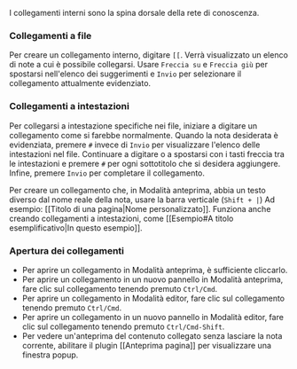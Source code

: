 I collegamenti interni sono la spina dorsale della rete di conoscenza.

### Collegamenti a file

Per creare un collegamento interno, digitare `[[`. Verrà visualizzato un elenco di note a cui è possibile collegarsi. Usare `Freccia su` e `Freccia giù` per spostarsi nell'elenco dei suggerimenti e `Invio` per selezionare il collegamento attualmente evidenziato.

### Collegamenti a intestazioni

Per collegarsi a intestazione specifiche nei file, iniziare a digitare un collegamento come si farebbe normalmente. Quando la nota desiderata è evidenziata, premere `#` invece di `Invio` per visualizzare l'elenco delle intestazioni nel file. Continuare a digitare o a spostarsi con i tasti freccia tra le intestazioni e premere `#` per ogni sottotitolo che si desidera aggiungere. Infine, premere `Invio` per completare il collegamento.

Per creare un collegamento che, in Modalità anteprima, abbia un testo diverso dal nome reale della nota, usare la barra verticale (`Shift + |`) Ad esempio: [[Titolo di una pagina|Nome personalizzato]]. Funziona anche creando collegamenti a intestazioni, come [[Esempio#A titolo esemplificativo|In questo esempio]].

### Apertura dei collegamenti

- Per aprire un collegamento in Modalità anteprima, è sufficiente cliccarlo.
- Per aprire un collegamento in un nuovo pannello in Modalità anteprima, fare clic sul collegamento tenendo premuto `Ctrl/Cmd`.
- Per aprire un collegamento in Modalità editor, fare clic sul collegamento tenendo premuto `Ctrl/Cmd`.
- Per aprire un collegamento in un nuovo pannello in Modalità editor, fare clic sul collegamento tenendo premuto `Ctrl/Cmd-Shift`.
- Per vedere un'anteprima del contenuto collegato senza lasciare la nota corrente, abilitare il plugin [[Anteprima pagina]] per visualizzare una finestra popup.